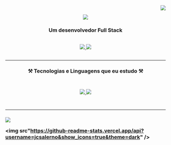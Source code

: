 <img align="right" src="https://visitor-badge.laobi.icu/badge?page_id=jcsalerno.jcsalerno" />

<h2 align="center">
 <a href="https://git.io/typing-svg">
  <img src="https://readme-typing-svg.demolab.com?font=Fira+Code&weight=700&pause=1000&color=209652&random=false&width=435&lines=Ol%C3%A1%2C+eu+sou+o+Julio+Cesar!+%F0%9F%96%96;Eu+sou+Estudante+de+ADS;Estudante+de+Redes+de+Computadores;Eu+sou+Analista+de+Suporte;Eu+sou+DevOps+Jr;Eu+sou+Desenvolvedor+Full+Stack" />
 </a>
 </h2>

<h3 align="center">Um desenvolvedor Full Stack</h3>

 <br/>

 <div align="center">
  <a href=""mailto:contato.jcsalerno@gamil.com">
   <img src="https://img.shields.io/badge/Gmail-D14836?style=for-the-badge&logo=gmail&logoColor=white" target="_blank" />
  </a>

  <a href="https://www.linkedin.com/in/juliocesar-devop/" target="_blank">
   <img src="https://img.shields.io/badge/LinkedIn-0077B5?style=for-the-badge&logo=linkedin&logoColor=white" target="_blank" />
  </a>
  </div>
<br/>
<hr/>

<h3 align="center"> ⚒️ Tecnologias e Linguagens que eu estudo ⚒️</h3>
<br/>
 <p align="center">
  <a href="https://skillicons.dev">
    <img src="https://skillicons.dev/icons?i=nodejs,php,postman,py,react,vscode,wordpress,go" />
    <img src="https://skillicons.dev/icons?i=kubernetes,docker,c,aws,cpp,css,github,html,js,laravel,linux" />
  </a>
</p>
<br/>
<hr/>

<h3 align="center> Status</h2>
<br>
<div align="center>
<img src="https://streak-stats.demolab.com/?user=jcsalerno&theme=dark)](https://git.io/streak-stats" />

<img src"https://github-readme-stats.vercel.app/api?username=jcsalerno&show_icons=true&theme=dark" />

</div>
